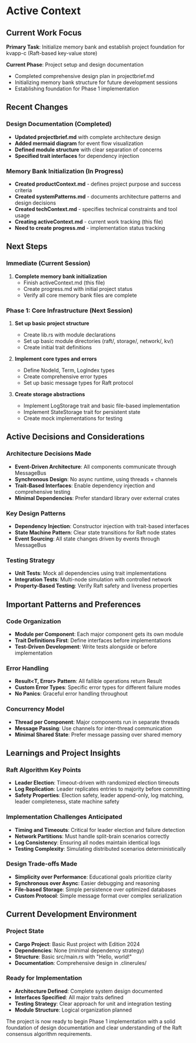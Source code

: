 # Active Context

## Current Work Focus

**Primary Task**: Initialize memory bank and establish project foundation for kvapp-c (Raft-based key-value store)

**Current Phase**: Project setup and design documentation
- Completed comprehensive design plan in projectbrief.md
- Initializing memory bank structure for future development sessions
- Establishing foundation for Phase 1 implementation

## Recent Changes

### Design Documentation (Completed)
- **Updated projectbrief.md** with complete architecture design
- **Added mermaid diagram** for event flow visualization
- **Defined module structure** with clear separation of concerns
- **Specified trait interfaces** for dependency injection

### Memory Bank Initialization (In Progress)
- **Created productContext.md** - defines project purpose and success criteria
- **Created systemPatterns.md** - documents architecture patterns and design decisions
- **Created techContext.md** - specifies technical constraints and tool usage
- **Creating activeContext.md** - current work tracking (this file)
- **Need to create progress.md** - implementation status tracking

## Next Steps

### Immediate (Current Session)
1. **Complete memory bank initialization**
   - Finish activeContext.md (this file)
   - Create progress.md with initial project status
   - Verify all core memory bank files are complete

### Phase 1: Core Infrastructure (Next Session)
1. **Set up basic project structure**
   - Create lib.rs with module declarations
   - Set up basic module directories (raft/, storage/, network/, kv/)
   - Create initial trait definitions

2. **Implement core types and errors**
   - Define NodeId, Term, LogIndex types
   - Create comprehensive error types
   - Set up basic message types for Raft protocol

3. **Create storage abstractions**
   - Implement LogStorage trait and basic file-based implementation
   - Implement StateStorage trait for persistent state
   - Create mock implementations for testing

## Active Decisions and Considerations

### Architecture Decisions Made
- **Event-Driven Architecture**: All components communicate through MessageBus
- **Synchronous Design**: No async runtime, using threads + channels
- **Trait-Based Interfaces**: Enable dependency injection and comprehensive testing
- **Minimal Dependencies**: Prefer standard library over external crates

### Key Design Patterns
- **Dependency Injection**: Constructor injection with trait-based interfaces
- **State Machine Pattern**: Clear state transitions for Raft node states
- **Event Sourcing**: All state changes driven by events through MessageBus

### Testing Strategy
- **Unit Tests**: Mock all dependencies using trait implementations
- **Integration Tests**: Multi-node simulation with controlled network
- **Property-Based Testing**: Verify Raft safety and liveness properties

## Important Patterns and Preferences

### Code Organization
- **Module per Component**: Each major component gets its own module
- **Trait Definitions First**: Define interfaces before implementations
- **Test-Driven Development**: Write tests alongside or before implementation

### Error Handling
- **Result<T, Error> Pattern**: All fallible operations return Result
- **Custom Error Types**: Specific error types for different failure modes
- **No Panics**: Graceful error handling throughout

### Concurrency Model
- **Thread per Component**: Major components run in separate threads
- **Message Passing**: Use channels for inter-thread communication
- **Minimal Shared State**: Prefer message passing over shared memory

## Learnings and Project Insights

### Raft Algorithm Key Points
- **Leader Election**: Timeout-driven with randomized election timeouts
- **Log Replication**: Leader replicates entries to majority before committing
- **Safety Properties**: Election safety, leader append-only, log matching, leader completeness, state machine safety

### Implementation Challenges Anticipated
- **Timing and Timeouts**: Critical for leader election and failure detection
- **Network Partitions**: Must handle split-brain scenarios correctly
- **Log Consistency**: Ensuring all nodes maintain identical logs
- **Testing Complexity**: Simulating distributed scenarios deterministically

### Design Trade-offs Made
- **Simplicity over Performance**: Educational goals prioritize clarity
- **Synchronous over Async**: Easier debugging and reasoning
- **File-based Storage**: Simple persistence over optimized databases
- **Custom Protocol**: Simple message format over complex serialization

## Current Development Environment

### Project State
- **Cargo Project**: Basic Rust project with Edition 2024
- **Dependencies**: None (minimal dependency strategy)
- **Structure**: Basic src/main.rs with "Hello, world!"
- **Documentation**: Comprehensive design in .clinerules/

### Ready for Implementation
- **Architecture Defined**: Complete system design documented
- **Interfaces Specified**: All major traits defined
- **Testing Strategy**: Clear approach for unit and integration testing
- **Module Structure**: Logical organization planned

The project is now ready to begin Phase 1 implementation with a solid foundation of design documentation and clear understanding of the Raft consensus algorithm requirements.
